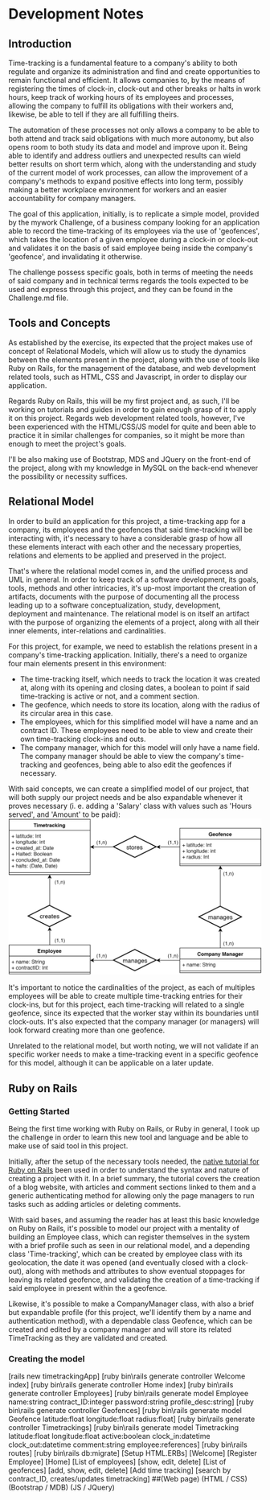 # Development Notes

## Introduction
Time-tracking is a fundamental feature to a company's ability to both regulate and organize its administration and find and create opportunities to remain functional and efficient. It allows companies to, by the means of registering the times of clock-in, clock-out and other breaks or halts in work hours, keep track of working hours of its employees and processes, allowing the company to fulfill its obligations with their workers and, likewise, be able to tell if they are all fulfilling theirs.

The automation of these processes not only allows a company to be able to both attend and track said obligations with much more autonomy, but also opens room to both study its data and model and improve upon it. Being able to identify and address outliers and unexpected results can wield better results on short term which, along with the understanding and study of the current model of work processes, can allow the improvement of a company's methods to expand positive effects into long term, possibly making a better workplace environment for workers and an easier accountability for company managers.

The goal of this application, initially, is to replicate a simple model, provided by the mywork Challenge, of a business company looking for an application able to record the time-tracking of its employees via the use of 'geofences', which takes the location of a given employee during a clock-in or clock-out and validates it on the basis of said employee being inside the company's 'geofence', and invalidating it otherwise.

The challenge possess specific goals, both in terms of meeting the needs of said company and in technical terms regards the tools expected to be used and express through this project, and they can be found in the Challenge.md file.
## Tools and Concepts
As established by the exercise, its expected that the project makes use of concept of Relational Models, which will allow us to study the dynamics between the elements present in the project, along with the use of tools like Ruby on Rails, for the management of the database, and web development related tools, such as HTML, CSS and Javascript, in order to display our application.

Regards Ruby on Rails, this will be my first project and, as such, I'll be working on tutorials and guides in order to gain enough grasp of it to apply it on this project. Regards web development related tools, however, I've been experienced with the HTML/CSS/JS model for quite and been able to practice it in similar challenges for companies, so it might be more than enough to meet the project's goals.

I'll be also making use of Bootstrap, MDS and JQuery on the front-end of the project, along with my knowledge in MySQL on the back-end whenever the possibility or necessity suffices.
## Relational Model
In order to build an application for this project, a time-tracking app for a company, its employees and the geofences that said time-tracking will be interacting with, it's necessary to have a considerable grasp of how all these elements interact with each other and the necessary properties, relations and elements to be applied and preserved in the project.

That's where the relational model comes in, and the unified process and UML in general. In order to keep track of a software development, its goals, tools, methods and other intricacies, it's up-most important the creation of artifacts, documents with the purpose of documenting all the process leading up to a software conceptualization, study, development, deployment and maintenance. The relational model is on itself an artifact with the purpose of organizing the elements of a project, along with all their inner elements, inter-relations and cardinalities.

For this project, for example, we need to establish the relations present in a company's time-tracking application. Initially, there's a need to organize four main elements present in this environment:
* The time-tracking itself, which needs to track the location it was created at, along with its opening and closing dates, a boolean to point if said time-tracking is active or not, and a comment section.
* The geofence, which needs to store its location, along with the radius of its circular area in this case.
* The employees, which for this simplified model will have a name and an contract ID. These employees need to be able to view and create their own time-tracking clock-ins and outs.
* The company manager, which for this model will only have a name field. The company manager should be able to view the company's time-tracking and geofences, being able to also edit the geofences if necessary.

With said concepts, we can create a simplified model of our project, that will both supply our project needs and be also expandable whenever it proves necessary (i. e. adding a 'Salary' class with values such as 'Hours served', and 'Amount' to be paid):
![Relational_Model.png](https://github.com/Ivo-Andrade/mywork-challenge/blob/master/relational_mod.png)

It's important to notice the cardinalities of the project, as each of multiples employees will be able to create multiple time-tracking entries for their clock-ins, but for this project, each time-tracking will related to a single geofence, since its expected that the worker stay within its boundaries until clock-outs. It's also expected that the company manager (or managers) will look forward creating more than one geofence.

Unrelated to the relational model, but worth noting, we will not validate if an specific worker needs to make a time-tracking event in a specific geofence for this model, although it can be applicable on a later update. 
## Ruby on Rails
### Getting Started
Being the first time working with Ruby on Rails, or Ruby in general, I took up the challenge in order to learn this new tool and language and be able to make use of said tool in this project.

Initially, after the setup of the necessary tools needed, the [native tutorial for Ruby on Rails](https://guides.rubyonrails.org/getting_started.html) been used in order to understand the syntax and nature of creating a project with it. In a brief summary, the tutorial covers the creation of a blog website, with articles and comment sections linked to them and a generic authenticating method for allowing only the page managers to run tasks such as adding articles or deleting comments.

With said bases, and assuming the reader has at least this basic knowledge on Ruby on Rails, it's possible to model our project with a mentality of building an Employee class, which can register themselves in the system with a brief profile such as seen in our relational model, and a depending class 'Time-tracking', which can be created by employee class with its geolocation, the date it was opened (and eventually closed with a clock-out), along with methods and attributes to show eventual stoppages for leaving its related geofence, and validating the creation of a time-tracking if said employee in present within the a geofence. 

Likewise, it's possible to make a CompanyManager class, with also a brief but expandable profile (for this project, we'll identify them by a name and authentication method), with a dependable class Geofence, which can be created and edited by a company manager and will store its related TimeTracking as they are validated and created.
### Creating the model
[rails new timetrackingApp]
[ruby bin\rails generate controller Welcome index]
[ruby bin\rails generate controller Home index]
[ruby bin\rails generate controller Employees]
[ruby bin\rails generate model Employee name:string contract_ID:integer password:string profile_desc:string]
[ruby bin\rails generate controller Geofences]
[ruby bin\rails generate model Geofence latitude:float longitude:float radius:float]
[ruby bin\rails generate controller Timetrackings]
[ruby bin\rails generate model Timetracking latitude:float longitude:float active:boolean clock_in:datetime clock_out:datetime comment:string employee:references]
 [ruby bin\rails routes]
[ruby bin\rails db:migrate]
[Setup HTML.ERBs]
 [Welcome]
  [Register Employee]
 [Home]
  [List of employees]
   [show, edit, delete]
  [List of geofences]
   [add, show, edit, delete]
  [Add time tracking]
  	[search by contract_ID, creates/updates timetracking]
##(Web page)
(HTML / CSS)
(Bootstrap / MDB)
(JS / JQuery)
